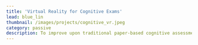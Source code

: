 ```yaml
---
title: 'Virtual Reality for Cognitive Exams'
lead: blue_lin
thumbnail: /images/projects/cognitive_vr.jpeg
category: passive
description: To improve upon traditional paper-based cognitive assessments like the Flanker test with virtual reality.
---
```


